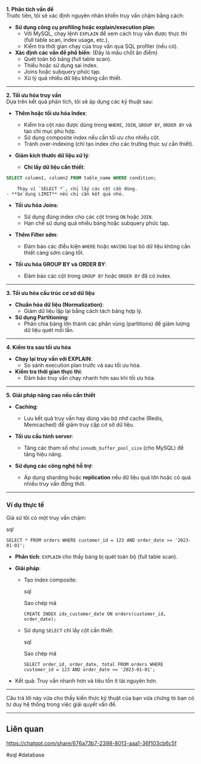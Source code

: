

**1. Phân tích vấn đề**  
Trước tiên, tôi sẽ xác định nguyên nhân khiến truy vấn chậm bằng cách:

- **Sử dụng công cụ profiling hoặc explain/execution plan**:
    - Với MySQL, chạy lệnh `EXPLAIN` để xem cách truy vấn được thực thi (full table scan, index usage, etc.).
    - Kiểm tra thời gian chạy của truy vấn qua SQL profiler (nếu có).
- **Xác định các vấn đề phổ biến**: (Đây là mấu chốt ăn điểm)
    - Quét toàn bộ bảng (full table scan).
    - Thiếu hoặc sử dụng sai index.
    - Joins hoặc subquery phức tạp.
    - Xử lý quá nhiều dữ liệu không cần thiết.

---

**2. Tối ưu hóa truy vấn**  
Dựa trên kết quả phân tích, tôi sẽ áp dụng các kỹ thuật sau:

- **Thêm hoặc tối ưu hóa Index**:
    
    - Kiểm tra cột nào được dùng trong `WHERE`, `JOIN`, `GROUP BY`, `ORDER BY` và tạo chỉ mục phù hợp.
    - Sử dụng composite index nếu cần tối ưu cho nhiều cột.
    - Tránh over-indexing (chỉ tạo index cho các trường thực sự cần thiết).

- **Giảm kích thước dữ liệu xử lý**:
    
    - **Chỉ lấy dữ liệu cần thiết**:
        
```sql
SELECT column1, column2 FROM table_name WHERE condition;

```


        
        Thay vì `SELECT *`, chỉ lấy các cột cần dùng.
    - **Sử dụng LIMIT** nếu chỉ cần kết quả nhỏ.
- **Tối ưu hóa Joins**:
    
    - Sử dụng đúng index cho các cột trong `ON` hoặc `JOIN`.
    - Hạn chế sử dụng quá nhiều bảng hoặc subquery phức tạp.
- **Thêm Filter sớm**:
    
    - Đảm bảo các điều kiện `WHERE` hoặc `HAVING` loại bỏ dữ liệu không cần thiết càng sớm càng tốt.
- **Tối ưu hóa GROUP BY và ORDER BY**:
    
    - Đảm bảo các cột trong `GROUP BY` hoặc `ORDER BY` đã có index.

---

**3. Tối ưu hóa cấu trúc cơ sở dữ liệu**

- **Chuẩn hóa dữ liệu (Normalization)**:
    - Giảm dữ liệu lặp lại bằng cách tách bảng hợp lý.
- **Sử dụng Partitioning**:
    - Phân chia bảng lớn thành các phân vùng (partitions) để giảm lượng dữ liệu quét mỗi lần.

---

**4. Kiểm tra sau tối ưu hóa**

- **Chạy lại truy vấn với EXPLAIN**:
    - So sánh execution plan trước và sau tối ưu hóa.
- **Kiểm tra thời gian thực thi**:
    - Đảm bảo truy vấn chạy nhanh hơn sau khi tối ưu hóa.

---

**5. Giải pháp nâng cao nếu cần thiết**

- **Caching**:
    
    - Lưu kết quả truy vấn hay dùng vào bộ nhớ cache (Redis, Memcached) để giảm truy cập cơ sở dữ liệu.
- **Tối ưu cấu hình server**:
    
    - Tăng các tham số như `innodb_buffer_pool_size` (cho MySQL) để tăng hiệu năng.
- **Sử dụng các công nghệ hỗ trợ**:
    
    - Áp dụng sharding hoặc **replication** nếu dữ liệu quá lớn hoặc có quá nhiều truy vấn đồng thời.

---

### **Ví dụ thực tế**

Giả sử tôi có một truy vấn chậm:

sql

`SELECT * FROM orders WHERE customer_id = 123 AND order_date >= '2023-01-01';`

- **Phân tích**: `EXPLAIN` cho thấy bảng bị quét toàn bộ (full table scan).
- **Giải pháp**:
    - Tạo index composite:
        
        sql
        
        Sao chép mã
        
        `CREATE INDEX idx_customer_date ON orders(customer_id, order_date);`
        
    - Sử dụng `SELECT` chỉ lấy cột cần thiết:
        
        sql
        
        Sao chép mã
        
        `SELECT order_id, order_date, total FROM orders WHERE customer_id = 123 AND order_date >= '2023-01-01';`
        
- Kết quả: Truy vấn nhanh hơn và tiêu tốn ít tài nguyên hơn.

---

Câu trả lời này vừa cho thấy kiến thức kỹ thuật của bạn vừa chứng tỏ bạn có tư duy hệ thống trong việc giải quyết vấn đề.


---
## Liên quan

https://chatgpt.com/share/676a73b7-2398-8013-aaa1-36f103cb6c5f

#sql #database 